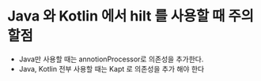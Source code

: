 # Java 와 Kotlin 에서 hilt 를 사용할 때 주의 할점

* Java만 사용할 때는 annotionProcessor로 의존성을 추가한다.
* Java, Kotlin 전부 사용할 때는 Kapt 로 의존성을 추가 해야 한다